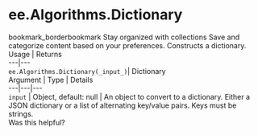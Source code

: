  
#  ee.Algorithms.Dictionary
bookmark_borderbookmark Stay organized with collections  Save and categorize content based on your preferences.
Constructs a dictionary.
Usage | Returns  
---|---  
`ee.Algorithms.Dictionary(_input_)`|  Dictionary  
Argument | Type | Details  
---|---|---  
`input` | Object, default: null | An object to convert to a dictionary. Either a JSON dictionary or a list of alternating key/value pairs. Keys must be strings.  
Was this helpful?

